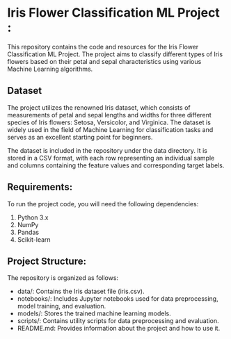 # Iris Flower Classification ML Project : 

This repository contains the code and resources for the Iris Flower Classification ML Project. The project aims to classify different types of Iris flowers based on their petal and sepal characteristics using various Machine Learning algorithms. 

## Dataset
The project utilizes the renowned Iris dataset, which consists of measurements of petal and sepal lengths and widths for three different species of Iris flowers: Setosa, Versicolor, and Virginica. The dataset is widely used in the field of Machine Learning for classification tasks and serves as an excellent starting point for beginners.

The dataset is included in the repository under the data directory. It is stored in a CSV format, with each row representing an individual sample and columns containing the feature values and corresponding target labels.

## Requirements: 
To run the project code, you will need the following dependencies:

1) Python 3.x
2) NumPy
3) Pandas
4) Scikit-learn

## Project Structure: 
The repository is organized as follows:

- data/: Contains the Iris dataset file (iris.csv).
- notebooks/: Includes Jupyter notebooks used for data preprocessing, model training, and evaluation.
- models/: Stores the trained machine learning models.
- scripts/: Contains utility scripts for data preprocessing and evaluation.
- README.md: Provides information about the project and how to use it.


